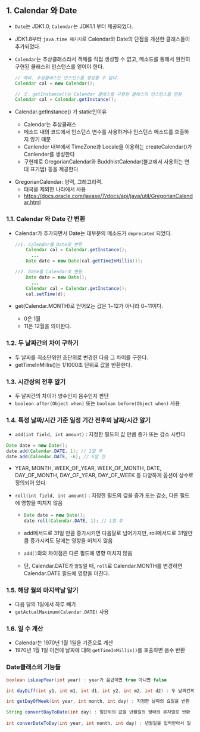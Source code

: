 ## 1. Calendar 와 Date

- `Date`는 JDK1.0, `Calendar`는 JDK1.1 부터 제공되었다.

- JDK1.8부터 `java.time 패키지`로 Calendar와 Date의 단점을 개선한 클래스들이 추가되었다.

- `Calendar`는 추상클래스라서 객체를 직접 생성할 수 없고, 메소드를 통해서 완전히 구현된 클래스의 인스턴스를 얻어야 한다.

  ```java
  // 에러. 추상클래스는 인스턴스를 생성할 수 없다.
  Calendar cal = new Calendar(); 
  
  // 굿. getInstance()는 Calendar 클래스를 구현한 클래스의 인스턴스를 반환
  Calendar cal = Calendar.getInstance();
  ```

- Calendar.getInstance() 가 static인이유

  - Calendar는 추상클래스
  - 메소드 내의 코드에서 인스턴스 변수를 사용하거나 인스턴스 메소드를 호출하지 않기 때문
  - Canlender 내부에서 TimeZone과 Locale을 이용하는 createCalendar()가 Canlender를 생성한다
  - 구현체로 GregorianCalendar와 BuddhistCalendar(불교에서 사용하는 연대 표기법) 등을 제공한다

* GregorianCalendar: 양력, 그레고리력.
  * 태국을 제외한 나라에서 사용
  * https://docs.oracle.com/javase/7/docs/api/java/util/GregorianCalendar.html



### 1.1. Calendar 와 Date 간 변환

- Calendar가 추가되면서 Date는 대부분의 메소드가 `deprecated` 되었다.

  ```java
  //1. Calendar를 Date로 변환
      Calendar cal = Calendar.getInstance();
        ...
      Date date = new Date(cal.getTimeInMillis());
  
  //2. Date를 Calendar로 변환
      Date date = new Date();
        ...
      Calendar cal = Calendar.getInstance();
      cal.setTime(d);
  ```

- get(Calendar.MONTH)로 얻어오는 값은 1~12가 아니라 0~11이다. 

  * 0은 1월 
  * 11은 12월을 의미한다.

### 1.2. 두 날짜간의 차이 구하기

- 두 날짜를 최소단위인 초단위로 변경한 다음 그 차이를 구한다.
- getTimeInMillis()는 1/1000초 단위로 값을 반환한다.

### 1.3. 시간상의 전후 알기

- 두 날짜간의 차이가 양수인지 음수인지 판단
- `boolean after(Object when)` 또는 `boolean before(Object when)` 사용

### 1.4. 특정 날짜/시간 기준 일정 기간 전후의 날짜/시간 알기

- `add(int field, int amount)` : 지정한 필드의 값 만큼 증가 또는 감소 시킨다

```java
Date date = new Date();
date.add(Calendar.DATE, 1); // 1일 후
date.add(Calendar.DATE, -6); // 6일 전
```

* YEAR, MONTH,  WEEK_OF_YEAR, WEEK_OF_MONTH, DATE, DAY_OF_MONTH, DAY_OF_YEAR, DAY_OF_WEEK 등 다양하게 옵션이 상수로 정의되어 있다.



- `roll(int field, int amount)` : 지정한 필드의 값을 증가 또는 감소, 다른 필드에 영향을 미치지 않음

  - ```java
    Date date = new Date();
    date.roll(Calendar.DATE, 1); // 1일 후
    ```

  - add메서드로 31일 만큼 증가시키면 다음달로 넘어가지만, roll메서드로 31일만큼 증가시켜도 달에는 영향을 미치지 않음

  - `add()`와의 차이점은 다른 필드에 영향 미치지 않음

  

  - 단, Calendar.DATE가 `말일`일 때, `roll`로 Calendar.MONTH를 변경하면 Calendar.DATE 필드에 영향을 미친다.

### 1.5. 해당 월의 마지막날 알기

- 다음 달의 1일에서 하루 빼기
- `getActualMaximum(Calendar.DATE)` 사용

### 1.6. 일 수 계산

- Calendar는 1970년 1월 1일을 기준으로 계산
- 1970년 1월 1일 이전에 날짜에 대해 `getTimeInMillis()`를 호출하면 음수 반환



### Date클래스의 기능들

```java
boolean isLeapYear(int year) : year가 윤년이면 true 아니면 false

int dayDiff(int y1, int m1, int d1, int y2, int m2, int d2) : 두 날짜간의 차이를 일 단위로 반환

int getDayOfWeek(int year, int month, int day) : 지정한 날짜의 요일을 반환

String convertDayToDate(int day) : 일단위의 값을 년월일의 형태의 문자열로 반환
  
int converDateToDay(int year, int month, int day) : 년월일을 입력받아서 일 단위로 반환
```

